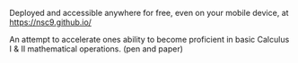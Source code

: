 Deployed and accessible anywhere for free, even on your mobile device, at https://nsc9.github.io/

An attempt to accelerate ones ability to become proficient in basic Calculus I & II mathematical operations. (pen and paper)
